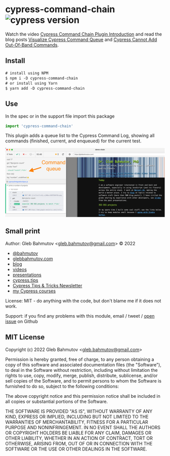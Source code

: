 # cypress-command-chain ![cypress version](https://img.shields.io/badge/cypress-9.5.0-brightgreen)

Watch the video [Cypress Command Chain Plugin Introduction](https://youtu.be/K5x2oXWsWqI) and read the blog posts [Visualize Cypress Command Queue](https://glebbahmutov.com/blog/visualize-cypress-command-queue/) and [Cypress Cannot Add Out-Of-Band Commands](https://glebbahmutov.com/blog/cypress-out-of-band/).

## Install

```
# install using NPM
$ npm i -D cypress-command-chain
# or install using Yarn
$ yarn add -D cypress-command-chain
```

## Use

In the spec or in the support file import this package

```js
import 'cypress-command-chain'
```

This plugin adds a queue list to the Cypress Command Log, showing all commands (finished, current, and enqueued) for the current test.

![Command queue](./images/queue.png)

## Small print

Author: Gleb Bahmutov &lt;gleb.bahmutov@gmail.com&gt; &copy; 2022

- [@bahmutov](https://twitter.com/bahmutov)
- [glebbahmutov.com](https://glebbahmutov.com)
- [blog](https://glebbahmutov.com/blog)
- [videos](https://www.youtube.com/glebbahmutov)
- [presentations](https://slides.com/bahmutov)
- [cypress.tips](https://cypress.tips)
- [Cypress Tips & Tricks Newsletter](https://cypresstips.substack.com/)
- [my Cypress courses](https://cypress.tips/courses)

License: MIT - do anything with the code, but don't blame me if it does not work.

Support: if you find any problems with this module, email / tweet /
[open issue](https://github.com/bahmutov/cypress-command-chain/issues) on Github

## MIT License

Copyright (c) 2022 Gleb Bahmutov &lt;gleb.bahmutov@gmail.com&gt;

Permission is hereby granted, free of charge, to any person
obtaining a copy of this software and associated documentation
files (the "Software"), to deal in the Software without
restriction, including without limitation the rights to use,
copy, modify, merge, publish, distribute, sublicense, and/or sell
copies of the Software, and to permit persons to whom the
Software is furnished to do so, subject to the following
conditions:

The above copyright notice and this permission notice shall be
included in all copies or substantial portions of the Software.

THE SOFTWARE IS PROVIDED "AS IS", WITHOUT WARRANTY OF ANY KIND,
EXPRESS OR IMPLIED, INCLUDING BUT NOT LIMITED TO THE WARRANTIES
OF MERCHANTABILITY, FITNESS FOR A PARTICULAR PURPOSE AND
NONINFRINGEMENT. IN NO EVENT SHALL THE AUTHORS OR COPYRIGHT
HOLDERS BE LIABLE FOR ANY CLAIM, DAMAGES OR OTHER LIABILITY,
WHETHER IN AN ACTION OF CONTRACT, TORT OR OTHERWISE, ARISING
FROM, OUT OF OR IN CONNECTION WITH THE SOFTWARE OR THE USE OR
OTHER DEALINGS IN THE SOFTWARE.
